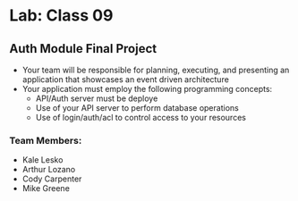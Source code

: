 # Lab: Class 09

## Auth Module Final Project
- Your team will be responsible for planning, executing, and presenting an application that showcases an event driven architecture
- Your application must employ the following programming concepts:
  - API/Auth server must be deploye
  - Use of your API server to perform database operations
  - Use of login/auth/acl to control access to your resources

### Team Members:
- Kale Lesko
- Arthur Lozano
- Cody Carpenter
- Mike Greene

